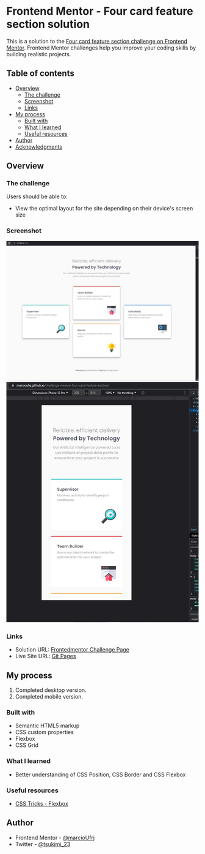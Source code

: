 # Frontend Mentor - Four card feature section solution

This is a solution to the [Four card feature section challenge on Frontend Mentor](https://www.frontendmentor.io/challenges/four-card-feature-section-weK1eFYK). Frontend Mentor challenges help you improve your coding skills by building realistic projects. 

## Table of contents

- [Overview](#overview)
  - [The challenge](#the-challenge)
  - [Screenshot](#screenshot)
  - [Links](#links)
- [My process](#my-process)
  - [Built with](#built-with)
  - [What I learned](#what-i-learned)
  - [Useful resources](#useful-resources)
- [Author](#author)
- [Acknowledgments](#acknowledgments)

## Overview

### The challenge

Users should be able to:

- View the optimal layout for the site depending on their device's screen size

### Screenshot

![](./screenshots/desktop-version2.jpg)
![](./screenshots/mobile-version.jpg)

### Links

- Solution URL: [Frontedmentor Challenge Page](https://your-solution-url.com)
- Live Site URL: [Git Pages](https://marcioufrj.github.io/challenge-newbie-four-card-feature-section/)

## My process

1. Completed desktop version.
2. Completed mobile version.

### Built with

- Semantic HTML5 markup
- CSS custom properties
- Flexbox
- CSS Grid

### What I learned

- Better understanding of CSS Position, CSS Border and CSS Flexbox

### Useful resources

- [CSS Tricks - Flexbox](https://css-tricks.com/snippets/css/a-guide-to-flexbox/)

## Author

- Frontend Mentor - [@marcioUfrj](https://www.frontendmentor.io/profile/marcioUfrj)
- Twitter - [@tsukimi_23](https://www.twitter.com/tsukimi_23)